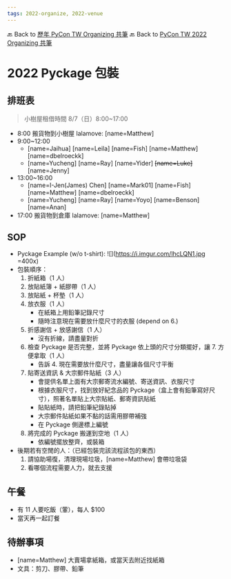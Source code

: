 ```yaml
---
tags: 2022-organize, 2022-venue
---
```


🔙 Back to [歷年 PyCon TW Organizing 共筆](/ryPr7SFyP/%2FHM5mHCFKQCu7-W5ea8ITcw%3Fview)
🔙 Back to [PyCon TW 2022 Organizing 共筆](/rkk3KQ_VY)

# 2022 Pyckage 包裝

## 排班表

> 小樹屋租借時間 8/7（日）8:00~17:00

- 8:00 搬貨物到小樹屋 lalamove: [name=Matthew]
- 9:00~12:00
    - [name=Jaihua] [name=Leila] [name=Fish] [name=Matthew][name=dbelroeckk] 
    - [name=Yucheng] [name=Ray] [name=Yider] ~~[name=Luke]~~ [name=Jenny]
- 13:00~16:00
    - [name=I-Jen(James) Chen] [name=Mark01] [name=Fish] [name=Matthew] [name=dbelroeckk] 
    - [name=Yucheng] [name=Ray] [name=Yoyo] [name=Benson] [name=Anan]
- 17:00 搬貨物到倉庫 lalamove: [name=Matthew]

## SOP

- Pyckage Example (w/o t-shirt):
    ![](https://i.imgur.com/lhcLQN1.jpg =400x)
- 包裝順序：
    1. 折紙箱（1 人）
    2. 放貼紙簿 + 紙膠帶（1 人）
    3. 放貼紙 + 杯墊（1 人）
    4. 放衣服（1 人）
        - 在紙箱上用鉛筆記錄尺寸 
        - 隨時注意現在需要放什麼尺寸的衣服 (depend on 6.)
    5. 折感謝信 + 放感謝信（1 人）
        - 沒有折線，請盡量對折
    6. 檢查 Pyckage 是否完整，並將 Pyckage 依上頭的尺寸分類擺好，讓 7. 方便拿取（1 人）
        - 告訴 4. 現在需要放什麼尺寸，盡量讓各個尺寸平衡
    7. 貼寄送資訊 & 大宗郵件貼紙（3 人）
        - 會提供名單上面有大宗郵寄流水編號、寄送資訊、衣服尺寸
        - 根據衣服尺寸，找到放好紀念品的 Pyckage（盒上會有鉛筆寫好尺寸），照著名單貼上大宗貼紙、郵寄資訊貼紙
        - 貼貼紙時，請把鉛筆紀錄貼掉
        - 大宗郵件貼紙如果不黏的話需用膠帶補強
        - 在 Pyckage 側邊標上編號
    8. 將完成的 Pyckage 搬運到空地（1 人） 
        - 依編號擺放整齊，或裝箱
- 後期若有空閒的人：（已經包裝完該流程該包的東西）
    1. 請協助場復，清理現場垃圾，[name=Matthew] 會帶垃圾袋
    2. 看哪個流程需要人力，就去支援

## 午餐

- 有 11 人要吃飯（葷），每人 $100
- 當天再一起訂餐

## 待辦事項

- [name=Matthew] 大賣場拿紙箱，或當天去附近找紙箱
- 文具：剪刀、膠帶、鉛筆

